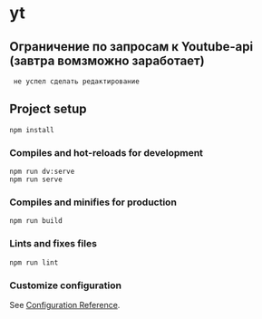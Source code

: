 # yt

## Ограничение по запросам к Youtube-api (завтра вомзможно заработает)

``` не успел сделать редактирование```

## Project setup

```
npm install
```

### Compiles and hot-reloads for development

```
npm run dv:serve
npm run serve
```

### Compiles and minifies for production

```
npm run build
```

### Lints and fixes files

```
npm run lint
```

### Customize configuration

See [Configuration Reference](https://cli.vuejs.org/config/).
